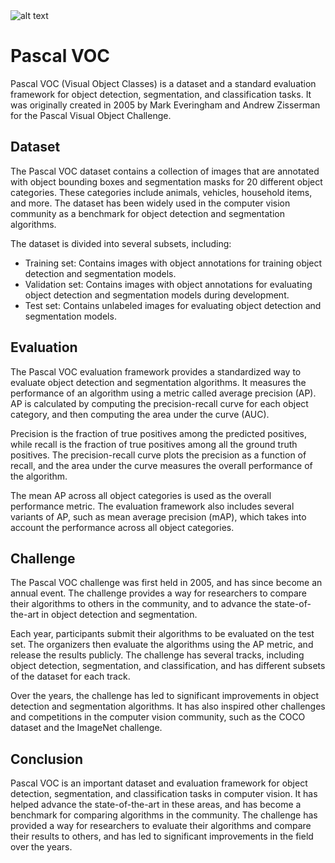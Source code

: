 <img src="https://blog.roboflow.com/content/images/size/w2000/2020/07/convert_voc_to_coco.png" alt="alt text" title="image Title" />

# Pascal VOC
Pascal VOC (Visual Object Classes) is a dataset and a standard evaluation framework for object detection, segmentation, and classification tasks. It was originally created in 2005 by Mark Everingham and Andrew Zisserman for the Pascal Visual Object Challenge.

## Dataset
The Pascal VOC dataset contains a collection of images that are annotated with object bounding boxes and segmentation masks for 20 different object categories. These categories include animals, vehicles, household items, and more. The dataset has been widely used in the computer vision community as a benchmark for object detection and segmentation algorithms.

The dataset is divided into several subsets, including:

- Training set: Contains images with object annotations for training object detection and segmentation models.
- Validation set: Contains images with object annotations for evaluating object detection and segmentation models during development.
- Test set: Contains unlabeled images for evaluating object detection and segmentation models.

## Evaluation
The Pascal VOC evaluation framework provides a standardized way to evaluate object detection and segmentation algorithms. It measures the performance of an algorithm using a metric called average precision (AP). AP is calculated by computing the precision-recall curve for each object category, and then computing the area under the curve (AUC).

Precision is the fraction of true positives among the predicted positives, while recall is the fraction of true positives among all the ground truth positives. The precision-recall curve plots the precision as a function of recall, and the area under the curve measures the overall performance of the algorithm.

The mean AP across all object categories is used as the overall performance metric. The evaluation framework also includes several variants of AP, such as mean average precision (mAP), which takes into account the performance across all object categories.

## Challenge
The Pascal VOC challenge was first held in 2005, and has since become an annual event. The challenge provides a way for researchers to compare their algorithms to others in the community, and to advance the state-of-the-art in object detection and segmentation.

Each year, participants submit their algorithms to be evaluated on the test set. The organizers then evaluate the algorithms using the AP metric, and release the results publicly. The challenge has several tracks, including object detection, segmentation, and classification, and has different subsets of the dataset for each track.

Over the years, the challenge has led to significant improvements in object detection and segmentation algorithms. It has also inspired other challenges and competitions in the computer vision community, such as the COCO dataset and the ImageNet challenge.

## Conclusion
Pascal VOC is an important dataset and evaluation framework for object detection, segmentation, and classification tasks in computer vision. It has helped advance the state-of-the-art in these areas, and has become a benchmark for comparing algorithms in the community. The challenge has provided a way for researchers to evaluate their algorithms and compare their results to others, and has led to significant improvements in the field over the years.
